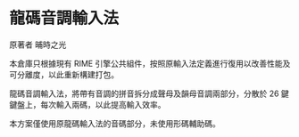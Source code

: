 # 龍碼音調輸入法

原著者 晡時之光

本倉庫只根據現有 RIME 引擎公共組件，按照原輸入法定義進行復用以改善性能及可分離度，以此重新構建打包。

龍碼音調輸入法，將帶有音調的拼音拆分成聲母及韻母音調兩部分，分散於 26 鍵鍵盤上，每次輸入兩碼，以此提高輸入效率。

本方案僅使用原龍碼輸入法的音碼部分，未使用形碼輔助碼。
